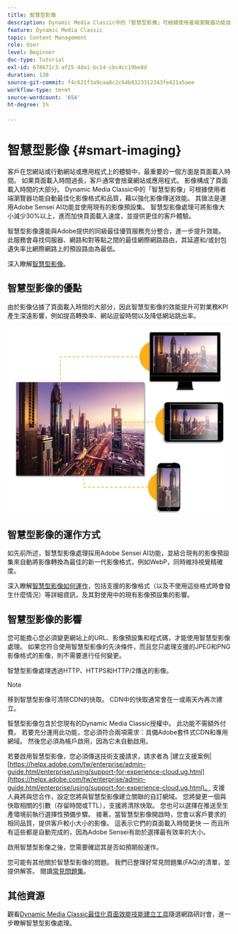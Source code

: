 ```yaml
---
title: 智慧型影像
description: Dynamic Media Classic中的「智慧型影像」可根據使用者端瀏覽器功能自動最佳化影像格式和品質，藉以強化影像傳送效能。 其做法是運用Adobe Sensei AI功能並使用現有的影像預設集。 進一步瞭解智慧型影像，以及如何透過更快速的頁面載入來使用智慧型影像提供更好的客戶體驗。
feature: Dynamic Media Classic
topic: Content Management
role: User
level: Beginner
doc-type: Tutorial
exl-id: 678671c3-af25-4da1-bc14-cbc4cc19be8d
duration: 130
source-git-commit: f4c621f3a9caa8c2c64b8323312343fe421a5aee
workflow-type: tm+mt
source-wordcount: '654'
ht-degree: 1%

---
```


# 智慧型影像 {#smart-imaging}

客戶在您網站或行動網站或應用程式上的體驗中，最重要的一個方面是頁面載入時間。 如果頁面載入時間過長，客戶通常會捨棄網站或應用程式。 影像構成了頁面載入時間的大部分。 Dynamic Media Classic中的「智慧型影像」可根據使用者端瀏覽器功能自動最佳化影像格式和品質，藉以強化影像傳送效能。 其做法是運用Adobe Sensei AI功能並使用現有的影像預設集。 智慧型影像處理可將影像大小減少30%以上，進而加快頁面載入速度，並提供更佳的客戶體驗。

智慧型影像還能與Adobe提供的同級最佳優質服務充分整合，進一步提升效能。 此服務會尋找伺服器、網路和對等點之間的最佳網際網路路由，其延遲和/或封包遺失率比網際網路上的預設路由為最低。

深入瞭解[智慧型影像](https://experienceleague.adobe.com/docs/experience-manager-65/assets/dynamic/imaging-faq.html?lang=zh-Hant)。

## 智慧型影像的優點

由於影像佔據了頁面載入時間的大部分，因此智慧型影像的效能提升可對業務KPI產生深遠影響，例如提高轉換率、網站逗留時間以及降低網站跳出率。

![影像](assets/smart-imaging/smart-imaging-1.png)

## 智慧型影像的運作方式

如先前所述，智慧型影像處理採用Adobe Sensei AI功能，並結合現有的影像預設集來自動將影像轉換為最佳的新一代影像格式，例如WebP，同時維持視覺精確度。

深入瞭解[智慧型影像如何運作](https://experienceleague.adobe.com/docs/experience-manager-65/assets/dynamic/imaging-faq.html?lang=zh-Hant#how-does-smart-imaging-work)，包括支援的影像格式（以及不使用這些格式時會發生什麼情況）等詳細資訊，及其對使用中的現有影像預設集的影響。

## 智慧型影像的影響

您可能擔心您必須變更網站上的URL、影像預設集和程式碼，才能使用智慧型影像處理。 如果您符合使用智慧型影像的先決條件，而且您只處理支援的JPEG和PNG影像格式的影像，則不需要進行任何變更。

智慧型影像處理透過HTTP、HTTPS和HTTP/2傳送的影像。

>[!NOTE]
>
>移到智慧型影像可清除CDN的快取。 CDN中的快取通常會在一或兩天內再次建立。

智慧型影像包含於您現有的Dynamic Media Classic授權中。 此功能不需額外付費。 若要充分運用此功能，您必須符合兩項需求：具備Adobe套件式CDN和專用網域。 然後您必須為帳戶啟用，因為它未自動啟用。

若要啟用智慧型影像，您必須傳送技術支援請求，請求者為 |建立支援案例| [https://helpx.adobe.com/tw/enterprise/admin-guide.html/enterprise/using/support-for-experience-cloud.ug.html](https://helpx.adobe.com/tw/enterprise/admin-guide.html/enterprise/using/support-for-experience-cloud.ug.html)。 支援人員將與您合作，設定您將與智慧型影像建立關聯的自訂網域。 您將變更一個與快取相關的引數（存留時間或TTL），支援將清除快取。 您也可以選擇在推送至生產環境前執行選擇性預備步驟。 接著，當智慧型影像開啟時，您會以客戶要求的相同品質，提供客戶較小大小的影像。 這表示它們的頁面載入時間更快 — 而且所有這些都是自動完成的，因為Adobe Sensei有助於選擇最有效率的大小。

啟用智慧型影像之後，您需要確認其是否如預期般運作。

您可能有其他關於智慧型影像的問題。 我們已整理好常見問題集(FAQ)的清單，並提供解答。 閱讀[常見問題集](https://experienceleague.adobe.com/docs/experience-manager-65/assets/dynamic/imaging-faq.html?lang=zh-Hant)。

## 其他資源

觀看[Dynamic Media Classic最佳化頁面效能技能建立工具](https://seminars.adobeconnect.com/pzc1gw0cihpv)隨選網路研討會，進一步瞭解智慧型影像處理。
